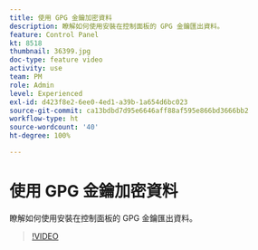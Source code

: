 ```yaml
---
title: 使用 GPG 金鑰加密資料
description: 瞭解如何使用安裝在控制面板的 GPG 金鑰匯出資料。
feature: Control Panel
kt: 8518
thumbnail: 36399.jpg
doc-type: feature video
activity: use
team: PM
role: Admin
level: Experienced
exl-id: d423f8e2-6ee0-4ed1-a39b-1a654d6bc023
source-git-commit: ca13bdbd7d95e6646aff88af595e866bd3666bb2
workflow-type: ht
source-wordcount: '40'
ht-degree: 100%

---
```


# 使用 GPG 金鑰加密資料

瞭解如何使用安裝在控制面板的 GPG 金鑰匯出資料。

>[!VIDEO](https://video.tv.adobe.com/v/36399?quality=12)

